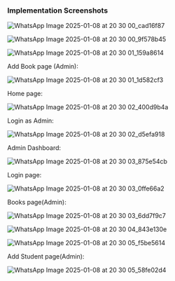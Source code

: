 ### Implementation Screenshots

![WhatsApp Image 2025-01-08 at 20 30 00_cad16f87](https://github.com/user-attachments/assets/42d2bee0-5c80-4ca3-8ba1-751a925efcee)

![WhatsApp Image 2025-01-08 at 20 30 00_9f578b45](https://github.com/user-attachments/assets/846b17f0-a209-410b-9142-c6ca4d774582)

![WhatsApp Image 2025-01-08 at 20 30 01_159a8614](https://github.com/user-attachments/assets/c3f5a322-af9e-4dc0-af84-a384c8048bf2)

Add Book page (Admin):

![WhatsApp Image 2025-01-08 at 20 30 01_1d582cf3](https://github.com/user-attachments/assets/6573ca9d-68f4-41d3-ab98-7e9a52c30476)

Home page: 

![WhatsApp Image 2025-01-08 at 20 30 02_400d9b4a](https://github.com/user-attachments/assets/d3503c49-968e-4ab7-9e88-d77258a43b40)

Login as Admin:

![WhatsApp Image 2025-01-08 at 20 30 02_d5efa918](https://github.com/user-attachments/assets/c993d741-16e6-4924-90a4-a1402e497e85)

Admin Dashboard:

![WhatsApp Image 2025-01-08 at 20 30 03_875e54cb](https://github.com/user-attachments/assets/defae175-c8db-4cc6-9be3-5bebbfcafcc5)

Login page: 

![WhatsApp Image 2025-01-08 at 20 30 03_0ffe66a2](https://github.com/user-attachments/assets/b98de881-0e02-4572-97f9-1e90269460c8)

Books page(Admin):

![WhatsApp Image 2025-01-08 at 20 30 03_6dd7f9c7](https://github.com/user-attachments/assets/a3e3127a-8e9a-4b11-8821-def7ebcbad16)

![WhatsApp Image 2025-01-08 at 20 30 04_843e130e](https://github.com/user-attachments/assets/cd371264-eaf7-4632-9478-d9802152a61a)

![WhatsApp Image 2025-01-08 at 20 30 05_f5be5614](https://github.com/user-attachments/assets/8b53be5a-949b-47f2-9aa1-50b4a95ba96e)

Add Student page(Admin):

![WhatsApp Image 2025-01-08 at 20 30 05_58fe02d4](https://github.com/user-attachments/assets/7272590f-06c0-4efd-91b7-d1c82dc2e423)
